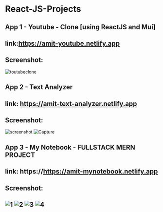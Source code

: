 # React-JS-Projects

App 1 - Youtube - Clone [using ReactJS and Mui]
--------------------------------------------------------------------------------------------------------------------
link:https://amit-youtube.netlify.app
--------------------------------------------------------------------------------------------------------------------
Screenshot:
--------------------------------------------------------------------------------------------------------------------
![toutubeclone](https://user-images.githubusercontent.com/73923245/214155018-2b1f8957-6539-48f3-941e-a4c1d1118f9a.JPG)

App 2 - Text Analyzer
--------------------------------------------------------------------------------------------------------------------
link: https://amit-text-analyzer.netlify.app
--------------------------------------------------------------------------------------------------------------------
Screenshot:
--------------------------------------------------------------------------------------------------------------------
![screenshot](https://user-images.githubusercontent.com/73923245/210802657-d9f928d1-32f4-4bef-8bd2-9929e810a0b7.JPG)
![Capture](https://user-images.githubusercontent.com/73923245/215114707-313737dc-c25a-4ce6-b5c3-27a5554068cd.JPG)


App 3 - My Notebook - FULLSTACK MERN PROJECT
--------------------------------------------------------------------------------------------------------------------
link: https://https://amit-mynotebook.netlify.app
--------------------------------------------------------------------------------------------------------------------
Screenshot:
--------------------------------------------------------------------------------------------------------------------
![1](https://user-images.githubusercontent.com/73923245/212435835-fadc1c15-2ce6-4598-a05e-5716a7a453e0.JPG)
![2](https://user-images.githubusercontent.com/73923245/212435839-f3f5807a-4a22-4c03-9bd2-dcbf5df28ddc.JPG)
![3](https://user-images.githubusercontent.com/73923245/212435842-1c6b8c88-9b69-401e-90ac-cd9f655c29c5.JPG)
![4](https://user-images.githubusercontent.com/73923245/212435843-c8f77462-5bfe-49d1-a1d1-c5c3bfe8e541.JPG)
--------------------------------------------------------------------------------------------------------------------


